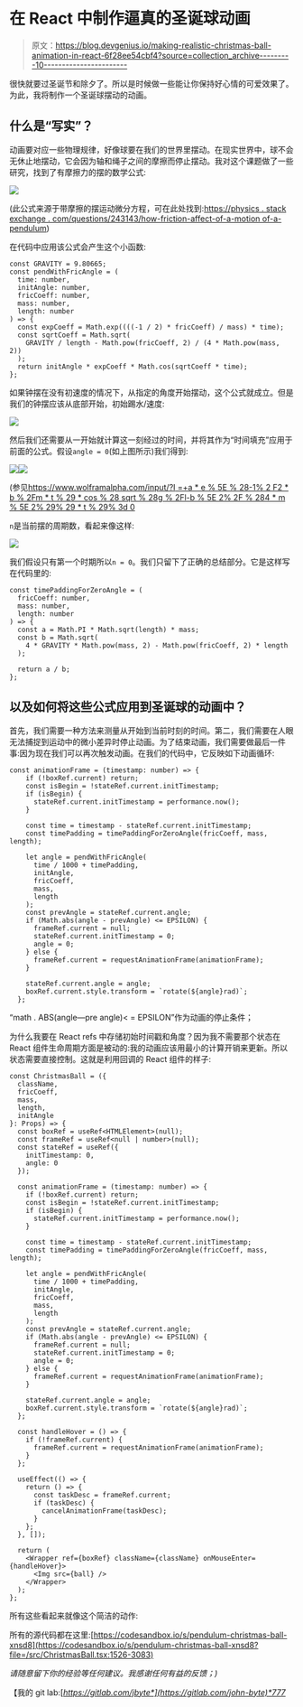 # 在 React 中制作逼真的圣诞球动画

> 原文：<https://blog.devgenius.io/making-realistic-christmas-ball-animation-in-react-6f28ee54cbf4?source=collection_archive---------10----------------------->

很快就要过圣诞节和除夕了。所以是时候做一些能让你保持好心情的可爱效果了。为此，我将制作一个圣诞球摆动的动画。

## **什么是“写实”？**

动画要对应一些物理规律，好像球要在我们的世界里摆动。在现实世界中，球不会无休止地摆动，它会因为轴和绳子之间的摩擦而停止摆动。我对这个课题做了一些研究，找到了有摩擦力的摆的数学公式:

![](img/241c1a1d47b6113a206d81d94a785016.png)

(此公式来源于带摩擦的摆运动微分方程，可在此处找到:[https://physics . stack exchange . com/questions/243143/how-friction-affect-of-a-motion of-a-pendulum](https://physics.stackexchange.com/questions/243143/how-does-friction-affect-the-motion-of-a-pendulum))

在代码中应用该公式会产生这个小函数:

```
const GRAVITY = 9.80665;
const pendWithFricAngle = (
  time: number,
  initAngle: number,
  fricCoeff: number,
  mass: number,
  length: number
) => {
  const expCoeff = Math.exp((((-1 / 2) * fricCoeff) / mass) * time);
  const sqrtCoeff = Math.sqrt(
    GRAVITY / length - Math.pow(fricCoeff, 2) / (4 * Math.pow(mass, 2))
  );
  return initAngle * expCoeff * Math.cos(sqrtCoeff * time);
};
```

如果钟摆在没有初速度的情况下，从指定的角度开始摆动，这个公式就成立。但是我们的钟摆应该从底部开始，初始踢水/速度:

![](img/2a94a4bf3f0220d5ed38cddbde9f8cc4.png)

然后我们还需要从一开始就计算这一刻经过的时间，并将其作为“时间填充”应用于前面的公式。假设`angle = 0`(如上图所示)我们得到:

![](img/2243086d6d8143f882b302a86545b9ca.png)![](img/f355ffcaf8c7ce51e00e29cf1f8f5229.png)

(参见[https://www.wolframalpha.com/input/?I =+a * e % 5E % 28-1% 2 F2 * b % 2Fm * t % 29 * cos % 28 sqrt % 28g % 2Fl-b % 5E 2% 2F % 284 * m % 5E 2% 29% 29 * t % 29% 3d 0](https://www.wolframalpha.com/input/?i=+a*e%5E%28-1%2F2*b%2Fm*t%29*cos%28sqrt%28g%2Fl-b%5E2%2F%284*m%5E2%29%29*t%29%3D0)

`n`是当前摆的周期数，看起来像这样:

![](img/c2f166c195df1e4c2fb02587ce4b71c8.png)

我们假设只有第一个时期所以`n = 0`。我们只留下了正确的总结部分。它是这样写在代码里的:

```
const timePaddingForZeroAngle = (
  fricCoeff: number,
  mass: number,
  length: number
) => {
  const a = Math.PI * Math.sqrt(length) * mass;
  const b = Math.sqrt(
    4 * GRAVITY * Math.pow(mass, 2) - Math.pow(fricCoeff, 2) * length
  );

  return a / b;
};
```

## 以及如何将这些公式应用到圣诞球的动画中？

首先，我们需要一种方法来测量从开始到当前时刻的时间。第二，我们需要在人眼无法捕捉到运动中的微小差异时停止动画。为了结束动画，我们需要做最后一件事:因为现在我们可以再次触发动画。在我们的代码中，它反映如下动画循环:

```
const animationFrame = (timestamp: number) => {
    if (!boxRef.current) return;
    const isBegin = !stateRef.current.initTimestamp;
    if (isBegin) {
      stateRef.current.initTimestamp = performance.now();
    }

    const time = timestamp - stateRef.current.initTimestamp;
    const timePadding = timePaddingForZeroAngle(fricCoeff, mass, length);

    let angle = pendWithFricAngle(
      time / 1000 + timePadding,
      initAngle,
      fricCoeff,
      mass,
      length
    );
    const prevAngle = stateRef.current.angle;
    if (Math.abs(angle - prevAngle) <= EPSILON) {
      frameRef.current = null;
      stateRef.current.initTimestamp = 0;
      angle = 0;
    } else {
      frameRef.current = requestAnimationFrame(animationFrame);
    }

    stateRef.current.angle = angle;
    boxRef.current.style.transform = `rotate(${angle}rad)`;
  };
```

“math . ABS(angle—pre angle)< = EPSILON”作为动画的停止条件；

为什么我要在 React refs 中存储初始时间戳和角度？因为我不需要那个状态在 React 组件生命周期方面是被动的:我的动画应该用最小的计算开销来更新。所以状态需要直接控制。这就是利用回调的 React 组件的样子:

```
const ChristmasBall = ({
  className,
  fricCoeff,
  mass,
  length,
  initAngle
}: Props) => {
  const boxRef = useRef<HTMLElement>(null);
  const frameRef = useRef<null | number>(null);
  const stateRef = useRef({
    initTimestamp: 0,
    angle: 0
  });

  const animationFrame = (timestamp: number) => {
    if (!boxRef.current) return;
    const isBegin = !stateRef.current.initTimestamp;
    if (isBegin) {
      stateRef.current.initTimestamp = performance.now();
    }

    const time = timestamp - stateRef.current.initTimestamp;
    const timePadding = timePaddingForZeroAngle(fricCoeff, mass, length);

    let angle = pendWithFricAngle(
      time / 1000 + timePadding,
      initAngle,
      fricCoeff,
      mass,
      length
    );
    const prevAngle = stateRef.current.angle;
    if (Math.abs(angle - prevAngle) <= EPSILON) {
      frameRef.current = null;
      stateRef.current.initTimestamp = 0;
      angle = 0;
    } else {
      frameRef.current = requestAnimationFrame(animationFrame);
    }

    stateRef.current.angle = angle;
    boxRef.current.style.transform = `rotate(${angle}rad)`;
  };

  const handleHover = () => {
    if (!frameRef.current) {
      frameRef.current = requestAnimationFrame(animationFrame);
    }
  };

  useEffect(() => {
    return () => {
      const taskDesc = frameRef.current;
      if (taskDesc) {
        cancelAnimationFrame(taskDesc);
      }
    };
  }, []);

  return (
    <Wrapper ref={boxRef} className={className} onMouseEnter={handleHover}>
      <Img src={ball} />
    </Wrapper>
  );
};
```

所有这些看起来就像这个简洁的动作:

所有的源代码都在这里:[https://codesandbox.io/s/pendulum-christmas-ball-xnsd8](https://codesandbox.io/s/pendulum-christmas-ball-xnsd8?file=/src/ChristmasBall.tsx:1526-3083)

*请随意留下你的经验等任何建议。我感谢任何有益的反馈；)*

【我的 git lab:[*https://gitlab.com/jbyte*](https://gitlab.com/john-byte)*777*